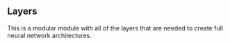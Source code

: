 ## Layers

This is a modular module with all of the layers that are needed to create full neural network architectures.

